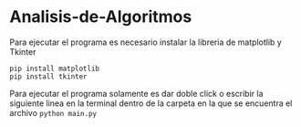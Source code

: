 # Analisis-de-Algoritmos

Para ejecutar el programa es necesario instalar la libreria de matplotlib y Tkinter

``` 
pip install matplotlib
pip install tkinter
```

Para ejecutar el programa solamente es dar doble click o escribir la siguiente linea en la terminal dentro de la carpeta en la que se encuentra el archivo
`python main.py`
